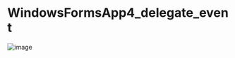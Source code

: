 # WindowsFormsApp4_delegate_event

![image](https://github.com/user-attachments/assets/45787acf-69d8-43f1-9747-79aa003838b7)
